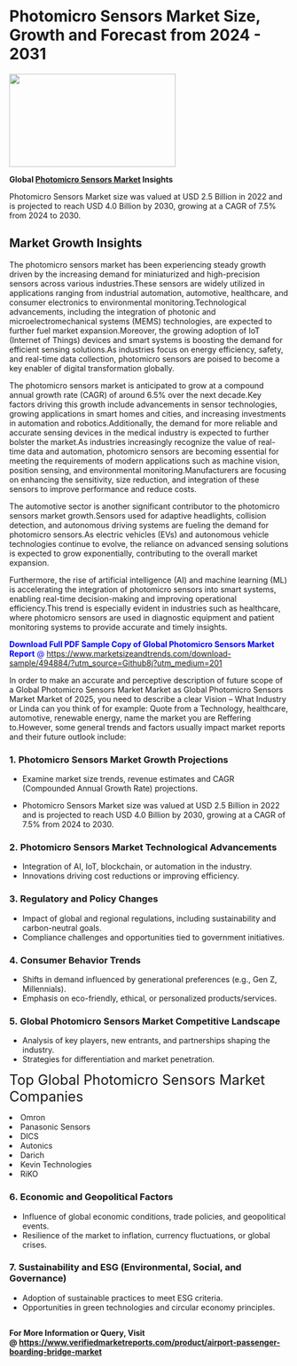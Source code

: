 <H1>Photomicro Sensors Market Size, Growth and Forecast from 2024 - 2031</H1><img class="aligncenter size-medium wp-image-584254" src="https://thirdeyenews.in/wp-content/uploads/2024/09/Global-Market-Research-300x168.jpeg" alt="" width="300" height="168" /><p><strong>Global&nbsp;<a href="https://www.marketsizeandtrends.com/download-sample/494884/?utm_source=Github8j?utm_medium=201">Photomicro Sensors Market</a> Insights</strong></p><p>Photomicro Sensors Market size was valued at USD 2.5 Billion in 2022 and is projected to reach USD 4.0 Billion by 2030, growing at a CAGR of 7.5% from 2024 to 2030.</p><p><h2>Market Growth Insights</h2> <p>The photomicro sensors market has been experiencing steady growth driven by the increasing demand for miniaturized and high-precision sensors across various industries.These sensors are widely utilized in applications ranging from industrial automation, automotive, healthcare, and consumer electronics to environmental monitoring.Technological advancements, including the integration of photonic and microelectromechanical systems (MEMS) technologies, are expected to further fuel market expansion.Moreover, the growing adoption of IoT (Internet of Things) devices and smart systems is boosting the demand for efficient sensing solutions.As industries focus on energy efficiency, safety, and real-time data collection, photomicro sensors are poised to become a key enabler of digital transformation globally.</p> <p><a href="#download" style="text-decoration:none; color:blue;"></a></p> <p>The photomicro sensors market is anticipated to grow at a compound annual growth rate (CAGR) of around 6.5% over the next decade.Key factors driving this growth include advancements in sensor technologies, growing applications in smart homes and cities, and increasing investments in automation and robotics.Additionally, the demand for more reliable and accurate sensing devices in the medical industry is expected to further bolster the market.As industries increasingly recognize the value of real-time data and automation, photomicro sensors are becoming essential for meeting the requirements of modern applications such as machine vision, position sensing, and environmental monitoring.Manufacturers are focusing on enhancing the sensitivity, size reduction, and integration of these sensors to improve performance and reduce costs.</p> <p>The automotive sector is another significant contributor to the photomicro sensors market growth.Sensors used for adaptive headlights, collision detection, and autonomous driving systems are fueling the demand for photomicro sensors.As electric vehicles (EVs) and autonomous vehicle technologies continue to evolve, the reliance on advanced sensing solutions is expected to grow exponentially, contributing to the overall market expansion.</p> <p>Furthermore, the rise of artificial intelligence (AI) and machine learning (ML) is accelerating the integration of photomicro sensors into smart systems, enabling real-time decision-making and improving operational efficiency.This trend is especially evident in industries such as healthcare, where photomicro sensors are used in diagnostic equipment and patient monitoring systems to provide accurate and timely insights.</p> <p><a href="#get-more" style="text-decoration:none; color:blue;"></p><p><span class=""><strong>Download Full PDF Sample Copy of Global Photomicro Sensors Market Report</strong> @ <a href="https://www.marketsizeandtrends.com/download-sample/494884/?utm_source=Github8j?utm_medium=201" target="_blank">https://www.marketsizeandtrends.com/download-sample/494884/?utm_source=Github8j?utm_medium=201</a></span></p><p>In order to make an accurate and perceptive description of future scope of a Global&nbsp;Photomicro Sensors Market Market as Global&nbsp;Photomicro Sensors Market Market of 2025, you need to describe a clear Vision &ndash; What Industry or Linda can you think of for example: Quote from a Technology, healthcare, automotive, renewable energy, name the market you are Reffering to.However, some general trends and factors usually impact market reports and their future outlook include:</p><h3>1.&nbsp;<strong>Photomicro Sensors Market Growth Projections</strong></h3><ul><li>Examine market size trends, revenue estimates and CAGR (Compounded Annual Growth Rate) projections.</li><li><p>Photomicro Sensors Market size was valued at USD 2.5 Billion in 2022 and is projected to reach USD 4.0 Billion by 2030, growing at a CAGR of 7.5% from 2024 to 2030.</p></li></ul><h3>2.&nbsp;<strong>Photomicro Sensors Market Technological Advancements</strong></h3><ul><li>Integration of AI, IoT, blockchain, or automation in the industry.</li><li>Innovations driving cost reductions or improving efficiency.</li></ul><h3>3.&nbsp;<strong>Regulatory and Policy Changes</strong></h3><ul><li>Impact of global and regional regulations, including sustainability and carbon-neutral goals.</li><li>Compliance challenges and opportunities tied to government initiatives.</li></ul><h3>4.&nbsp;<strong>Consumer Behavior Trends</strong></h3><ul><li>Shifts in demand influenced by generational preferences (e.g., Gen Z, Millennials).</li><li>Emphasis on eco-friendly, ethical, or personalized products/services.</li></ul><h3>5.&nbsp;<strong>Global Photomicro Sensors Market Competitive Landscape</strong></h3><ul><li>Analysis of key players, new entrants, and partnerships shaping the industry.</li><li>Strategies for differentiation and market penetration.</li></ul><p data-pm-slice="1 1 []"><span style="color: inherit; font-family: inherit; font-size: 25px;">Top Global Photomicro Sensors Market Companies</span></p><div class="" data-test-id=""><p><li>Omron</li><li> Panasonic Sensors</li><li> DICS</li><li> Autonics</li><li> Darich</li><li> Kevin Technologies</li><li> RiKO</li></p></div><h3>6.&nbsp;<strong>Economic and Geopolitical Factors</strong></h3><ul><li>Influence of global economic conditions, trade policies, and geopolitical events.</li><li>Resilience of the market to inflation, currency fluctuations, or global crises.</li></ul><h3>7.&nbsp;<strong>Sustainability and ESG (Environmental, Social, and Governance)</strong></h3><ul><li>Adoption of sustainable practices to meet ESG criteria.</li><li>Opportunities in green technologies and circular economy principles.</li></ul><h2><strong style="font-size: 14px;">For More Information or Query, Visit @&nbsp;</strong><a style="background-color: #ffffff; font-size: 14px;" href="https://www.marketsizeandtrends.com/report/photomicro-sensors-market/" target="_blank">https://www.verifiedmarketreports.com/product/airport-passenger-boarding-bridge-market</a></h2>